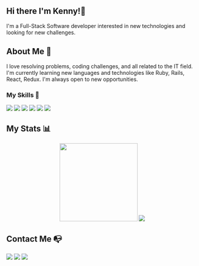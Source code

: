 ## Hi there I'm Kenny!👋
I'm a Full-Stack Software developer interested in new technologies and looking for new challenges.
## About Me 📄
I love resolving problems, coding challenges, and all related to the IT field. I'm currently learning new languages and technologies like Ruby, Rails, React, Redux. I'm always open to new opportunities.
### My Skills 📖
<div>
  <img src = "https://img.shields.io/badge/-HTML5-E34F26?style=flat&logo=html5&logoColor=white">
  <img src = "https://img.shields.io/badge/-CSS3-1572B6?style=flat&logo=css3&logoColor=white">
  <img src="https://img.shields.io/badge/-Sass-cc6699?style=flat&logo=sass&logoColor=ffffff">
  <img src="https://img.shields.io/badge/-Bootstrap-563D7C?style=flat&logo=bootstrap&logoColor=white">
  <img src="https://img.shields.io/badge/-JavaScript-eed718?style=flat&logo=javascript&logoColor=ffffff">
  <img src="https://badgen.net/badge/icon/git?icon=git&label">
</div>

## My Stats :bar_chart:
<div align=center>
 <img height=205 src="https://github-readme-stats.vercel.app/api?username=helio3197&show_icons=true&theme=city_lights&count_private=true&include_all_commits=true" />
 <img src="https://github-readme-stats.vercel.app/api/top-langs/?username=helio3197&theme=city_lights&langs_count=3" />
</div>

## Contact Me :mailbox_with_no_mail:
<div>
  <a href="https://linkedin.com/in/kenny-salazar-1a1687110/"><img src="https://img.shields.io/badge/LinkedIn-0077B5?style=for-the-badge&logo=linkedin&logoColor=white"></a>
  <a href="mailto:kennysalazar3197@gmail.com/"><img src="https://img.shields.io/badge/Gmail-D14836?style=for-the-badge&logo=gmail&logoColor=white"></a>
  <a href="https://twitter.com/kennysalazar31"><img src="https://img.shields.io/badge/Twitter-1DA1F2?style=for-the-badge&logo=twitter&logoColor=white"></a>
</div>

<!--
**helio3197/helio3197** is a ✨ _special_ ✨ repository because its `README.md` (this file) appears on your GitHub profile.

Here are some ideas to get you started:

- 🔭 I’m currently working on ...
- 🌱 I’m currently learning ...
- 👯 I’m looking to collaborate on ...
- 🤔 I’m looking for help with ...
- 💬 Ask me about ...
- 📫 How to reach me: ...
- 😄 Pronouns: ...
- ⚡ Fun fact: ...
-->
